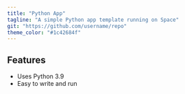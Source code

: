 ```yaml
---
title: "Python App"
tagline: "A simple Python app template running on Space"
git: "https://github.com/username/repo"
theme_color: "#1c42684f"
---
```


## Features

- Uses Python 3.9
- Easy to write and run
